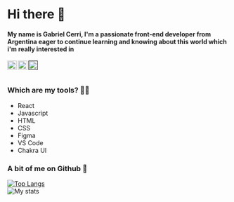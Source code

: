 # Hi there 👋

#### My name is Gabriel Cerri, I'm a passionate front-end developer from Argentina eager to continue learning and knowing about this world which i'm really interested in


<a href="https://twitter.com/GabiCerri6">
  <img align="left" alt="Gabriel Cerri  | Twitter" width="21px" src="https://raw.githubusercontent.com/anuraghazra/anuraghazra/master/assets/twitter.svg" />
</a>
<a href="https://linkedin.com/in/gabrielcerri">
  <img align="left" alt="Gabriel Cerri | Linkedin" width="21px" src="https://www.flaticon.es/svg/vstatic/svg/174/174857.svg?token=exp=1620417111~hmac=3dc6fc890a7808218fd423e713ef4f9f" />
</a>
<a href="">
  <img align="left"  width="21px" src="https://www.flaticon.es/svg/vstatic/svg/281/281769.svg?token=exp=1620418350~hmac=97da4f0115fd113217520427076f4350" />
</a>


<br />
<br />


### Which are my tools? :wrench::wrench:

* React 
* Javascript
* HTML
* CSS
* Figma
* VS Code
* Chakra UI



### A bit of me on Github :eyes:

[![Top Langs](https://github-readme-stats.vercel.app/api/top-langs/?username=gabrielcerri&show_icons=true&theme=dark)](https://github.com/gabrielcerri)
<br />
![My stats](https://github-readme-stats.vercel.app/api?username=gabrielcerri&show_icons=true&theme=dark)

<!---
gabrielcerri/gabrielcerri is a ✨ special ✨ repository because its `README.md` (this file) appears on your GitHub profile.
You can click the Preview link to take a look at your changes.
--->
